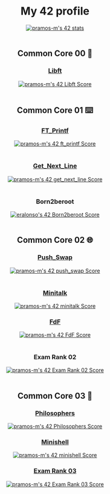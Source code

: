 <body>
    <div align="center">
	<h1 align="center">My 42 profile</h1>
	<div align="center">
	<a href="https://github.com/JaeSeoKim/badge42">
	     <img src="https://badge42.vercel.app/api/v2/clh7v53ya001608l7laa95dsn/stats?cursusId=21&coalitionId=205" alt="pramos-m's 42 stats"/></a>
	</a>
	</div>
    </div>
    </br>
	<div  align="center">
		<h2>Common Core 00 👣</h2>
	</div>
    <div align="center">
      <h3><a id="libft" href="https://github.com/pramos-m/Libft" target="_blank">Libft</a></h3>
    </div>
    <div align="center">
      <a href="https://github.com/JaeSeoKim/badge42"><img src="https://badge42.vercel.app/api/v2/clh7v53ya001608l7laa95dsn/project/2784187" alt="pramos-m's 42 Libft Score" /></a>
    </div>
	    </br>
	<div  align="center">
		<h2>Common Core 01 ⌨️</h2>
	</div>
    <div align="center">
      <h3><a id="ft_printf" href="https://github.com/pramos-m/printf" target="_blank">FT_Printf</a></h3>
    </div>
    <div align="center">
	<a href="https://github.com/JaeSeoKim/badge42">
		<img src="https://badge42.vercel.app/api/v2/clh7v53ya001608l7laa95dsn/project/2834025" alt="pramos-m's 42 ft_printf Score" />
	</a>
    </div>
    </br>
    <div align="center">
      <h3><a id="get_next_line" href="https://github.com/pramos-m/get_next_line" target="_blank">Get_Next_Line</a></h3>
    </div>
    <div align="center">
      <a href="https://github.com/JaeSeoKim/badge42">
	      <img src="https://badge42.vercel.app/api/v2/clh7v53ya001608l7laa95dsn/project/2844277" alt="pramos-m's 42 get_next_line Score" />
	</a>
    </div>
    </br>
    <div align="center">
      <h3>Born2beroot</h3>
    </div>
    <div align="center">
      <a href="https://github.com/JaeSeoKim/badge42">
        <img src="https://badge42.vercel.app/api/v2/cl9gs40hi00540hl4ml1s4fw0/project/2877240" alt="eralonso's 42 Born2beroot Score" />
      </a>
    </div>
    </br>
	<div  align="center">
	<h2>Common Core 02 🌐</h2>
	</div>
    <div align="center">
      <h3><a id="push_swap" href="https://github.com/pramos-m/push_swap" target="_blank">Push_Swap</a></h3>
    </div>
    <div align="center">
      <a href="https://github.com/JaeSeoKim/badge42">
	      <img src="https://badge42.vercel.app/api/v2/clh7v53ya001608l7laa95dsn/project/2904667" alt="pramos-m's 42 push_swap Score" />
	</a>
    </div>
    </br>
    <div align="center">
      <h3><a id="minitalk" href="https://github.com/pramos-m/minitalk" target="_blank">Minitalk</a></h3>
    </div>
    <div align="center">
     <a href="https://github.com/JaeSeoKim/badge42">
	     <img src="https://badge42.vercel.app/api/v2/clh7v53ya001608l7laa95dsn/project/2912316" alt="pramos-m's 42 minitalk Score" />
	</a>
    </div>
    <div align="center">
      <h3><a id="FdF" href="https://github.com/pramos-m/FdF" target="_blank">FdF</a></h3>
    </div>
    <div align="center">
     <a href="https://github.com/JaeSeoKim/badge42">
	     <img src="https://badge42.vercel.app/api/v2/clh7v53ya001608l7laa95dsn/project/2977739" alt="pramos-m's 42 FdF Score" /></a>
	</a>
    </div>
    </br>
    <div align="center">
      <h3>Exam Rank 02</h3>
    </div>
    <div align="center">
      <a href="https://github.com/JaeSeoKim/badge42">
	      <img src="https://badge42.vercel.app/api/v2/clh7v53ya001608l7laa95dsn/project/2841971" alt="pramos-m's 42 Exam Rank 02 Score" />
	</a>
    </div>
    </br>
	<div  align="center">
	<h2>Common Core 03 🐚 </h2>
	</div>
    <div align="center">
      <h3><a id="Philosophers" href="https://github.com/pramos-m/Philosophers" target="_blank">Philosophers</a></h3>
    </div>
    <div align="center">
     <a href="https://github.com/JaeSeoKim/badge42">
	     <img src="https://badge42.vercel.app/api/v2/clh7v53ya001608l7laa95dsn/project/3081205" alt="pramos-m's 42 Philosophers Score" />
	</a>
    </div>
  <div align="center">
	  <h3><a href="https://github.com/pramos-m/Minishell">Minishell</h3>
  </div>
  <div align="center">
	  <a href="https://github.com/JaeSeoKim/badge42">
	<img src="https://badge42.vercel.app/api/v2/clh7v53ya001608l7laa95dsn/project/3085167" alt="pramos-m's 42 minishell Score" />
  </div>
  <div align="center">
	  <h3><a href="https://github.com/pramos-m/Minishell">Exam Rank 03</h3>
  </div>
<div align="center">
	<a href="https://github.com/JaeSeoKim/badge42">
		<img src="https://badge42.vercel.app/api/v2/clh7v53ya001608l7laa95dsn/project/3114203" alt="pramos-m's 42 Exam Rank 03 Score" />
	</a>
</div>
  </div>
</body>
<!--
**pramos-m/pramos-m** is a ✨ _special_ ✨ repository because its `README.md` (this file) appears on your GitHub profile.
<div>
      <h2>Exam Rank 03</h2>
    </div>
    <div>
      <a href="https://github.com/JaeSeoKim/badge42">
        <img src="https://badge42.vercel.app/api/v2/cl9gs40hi00540hl4ml1s4fw0/project/2903404" alt="eralonso's 42 Exam Rank 03 Score" />
      </a>
    </div>
Here are some ideas to get you started:

- 🔭 I’m currently working on ...
- 🌱 I’m currently learning ...
- 👯 I’m looking to collaborate on ...
- 🤔 I’m looking for help with ...
- 💬 Ask me about ...
- 📫 How to reach me: ...
- 😄 Pronouns: ...
- ⚡ Fun fact: ...
-->
